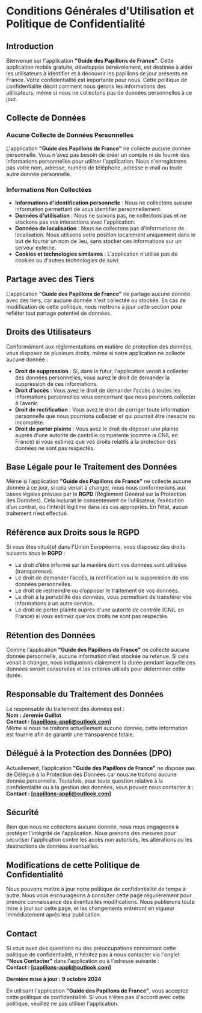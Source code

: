 # Conditions Générales d'Utilisation et Politique de Confidentialité

## Introduction
Bienvenue sur l'application **"Guide des Papillons de France"**. Cette application mobile gratuite, développée bénévolement, est destinée à aider les utilisateurs à identifier et à découvrir les papillons de jour présents en France. Votre confidentialité est importante pour nous. Cette politique de confidentialité décrit comment nous gérons les informations des utilisateurs, même si nous ne collectons pas de données personnelles à ce jour.

## Collecte de Données
### Aucune Collecte de Données Personnelles
L'application **"Guide des Papillons de France"** ne collecte aucune donnée personnelle. Vous n'avez pas besoin de créer un compte ni de fournir des informations personnelles pour utiliser l'application. Nous n'enregistrons pas votre nom, adresse, numéro de téléphone, adresse e-mail ou toute autre donnée personnelle.

### Informations Non Collectées
- **Informations d'identification personnelle** : Nous ne collectons aucune information permettant de vous identifier personnellement.
- **Données d'utilisation** : Nous ne suivons pas, ne collectons pas et ne stockons pas vos interactions avec l'application.
- **Données de localisation** : Nous ne collectons pas d'informations de localisation. Nous utilisons votre position localement uniquement dans le but de fournir un nom de lieu, sans stocker ces informations sur un serveur externe.
- **Cookies et technologies similaires** : L'application n'utilise pas de cookies ou d'autres technologies de suivi.

## Partage avec des Tiers
L'application **"Guide des Papillons de France"** ne partage aucune donnée avec des tiers, car aucune donnée n'est collectée ou stockée. En cas de modification de cette politique, nous mettrons à jour cette section pour refléter tout partage potentiel de données.

## Droits des Utilisateurs
Conformément aux réglementations en matière de protection des données, vous disposez de plusieurs droits, même si notre application ne collecte aucune donnée :

- **Droit de suppression** : Si, dans le futur, l'application venait à collecter des données personnelles, vous aurez le droit de demander la suppression de ces informations.
- **Droit d’accès** : Vous avez le droit de demander l’accès à toutes les informations personnelles vous concernant que nous pourrions collecter à l’avenir.
- **Droit de rectification** : Vous avez le droit de corriger toute information personnelle que nous pourrions collecter et qui pourrait être inexacte ou incomplète.
- **Droit de porter plainte** : Vous avez le droit de déposer une plainte auprès d'une autorité de contrôle compétente (comme la CNIL en France) si vous estimez que vos droits relatifs à la protection des données ne sont pas respectés.

## Base Légale pour le Traitement des Données
Même si l’application **"Guide des Papillons de France"** ne collecte aucune donnée à ce jour, si cela venait à changer, nous nous conformerions aux bases légales prévues par le **RGPD** (Règlement Général sur la Protection des Données). Cela inclurait le consentement de l’utilisateur, l’exécution d’un contrat, ou l’intérêt légitime dans les cas appropriés. En l’état, aucun traitement n’est effectué.

## Référence aux Droits sous le RGPD
Si vous êtes situé(e) dans l'Union Européenne, vous disposez des droits suivants sous le **RGPD** :
- Le droit d’être informé sur la manière dont vos données sont utilisées (transparence).
- Le droit de demander l’accès, la rectification ou la suppression de vos données personnelles.
- Le droit de restreindre ou d’opposer le traitement de vos données.
- Le droit à la portabilité des données, vous permettant de transférer vos informations à un autre service.
- Le droit de porter plainte auprès d'une autorité de contrôle (CNIL en France) si vous estimez que vos droits ne sont pas respectés.

## Rétention des Données
Comme l’application **"Guide des Papillons de France"** ne collecte aucune donnée personnelle, aucune information n’est stockée ou retenue. Si cela venait à changer, nous indiquerons clairement la durée pendant laquelle ces données seront conservées et les critères utilisés pour déterminer cette durée.

## Responsable du Traitement des Données
Le responsable du traitement des données est :  
**Nom : Jeremie Guillot**  
**Contact : [papillons-appli@outlook.com]**  
Même si nous ne traitons actuellement aucune donnée, cette information est fournie afin de garantir une transparence totale.

## Délégué à la Protection des Données (DPO)
Actuellement, l’application **"Guide des Papillons de France"** ne dispose pas de Délégué à la Protection des Données car nous ne traitons aucune donnée personnelle. Toutefois, pour toute question relative à la confidentialité ou à la gestion des données, vous pouvez nous contacter à :  
**Contact : [papillons-appli@outlook.com]**

## Sécurité
Bien que nous ne collectons aucune donnée, nous nous engageons à protéger l'intégrité de l'application. Nous prenons des mesures pour sécuriser l'application contre les accès non autorisés, les altérations ou les destructions de données éventuelles.

## Modifications de cette Politique de Confidentialité
Nous pouvons mettre à jour notre politique de confidentialité de temps à autre. Nous vous encourageons à consulter cette page régulièrement pour prendre connaissance des éventuelles modifications. Nous publierons toute mise à jour sur cette page, et les changements entreront en vigueur immédiatement après leur publication.

## Contact
Si vous avez des questions ou des préoccupations concernant cette politique de confidentialité, n'hésitez pas à nous contacter via l'onglet **"Nous Contacter"** dans l'application ou à l'adresse suivante :  
**Contact : [papillons-appli@outlook.com]**

**Dernière mise à jour : 9 octobre 2024**

En utilisant l'application **"Guide des Papillons de France"**, vous acceptez cette politique de confidentialité. Si vous n'êtes pas d'accord avec cette politique, veuillez ne pas utiliser l'application.
